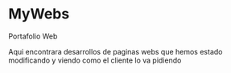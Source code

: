# MyWebs
Portafolio Web

Aqui encontrara desarrollos de paginas webs que hemos estado modificando y viendo como el cliente lo va pidiendo
